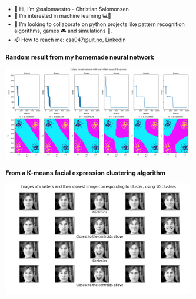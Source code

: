 - 👋 Hi, I’m @salomaestro - Christian Salomonsen
- 👀 I’m interested in machine learning 💻🧠
- 💞️ I’m looking to collaborate on python projects like pattern recognition algorithms, games 🎮 and simulations 🎲. 
- 📫 How to reach me: csa047@uit.no, [LinkedIn](https://www.linkedin.com/in/christian-salomonsen-932923207?lipi=urn%3Ali%3Apage%3Ad_flagship3_profile_view_base_contact_details%3BnIhrVYiaS2ecyY1KrER6oQ%3D%3D)

### Random result from my homemade neural network

![NN](https://github.com/Pattern2021/Exercises/blob/9ebc65f7747b3dcf085bc2dd4fc5ada9049b3e08/week38/img/2_class_1_hidden_6_neurons.png)

### From a K-means facial expression clustering algorithm

![Kmeans](https://github.com/salomaestro/k-means-image-test/blob/29dff4a3cbe6c6435871317eedf0c2c6b9d5158c/resultstest3/cluster10.png)
